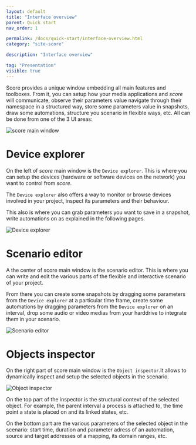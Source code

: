 ```yaml
---
layout: default
title: "Interface overview"
parent: Quick start
nav_order: 1

permalink: /docs/quick-start/interface-overview.html
category: "site-score"

description: "Interface overview"

tag: "Presentation"
visible: true
---
```


Score provides a unique window embedding all main features and toolboxes. From it, you can setup how your media applications and *score* will communicate, observe their parameters value navigate through their namespace in a structured way, store some parameters value in snapshots, draw some automations, structure you scenario in flexible ways, etc. All can be done from one of the 3 UI areas:

![score main window](/score-docs/assets/images/quick-start/score-interface/score-main-window.png "score main window")

# Device explorer

On the left of *score* main window is the `Device explorer`. This is where you can setup the devices (hardware or software devices on the network) you want to control from *score*. 

The `Device explorer` also offers a way to monitor or browse devices involved in your project, inspect its parameters and their behaviour.

This also is where you can grab parameters you want to save in a snapshot, write automations on as explained in the following pages.

![Device explorer](/score-docs/assets/images/quick-start/score-interface/device_explorer.png "Device explorer")

# Scenario editor

A the center of score main window is the scenario editor. This is where you can write and edit the various parts of the flexible and interactive scenario of your project.

From there you can create some snapshots by dragging some parameters from the `Device explorer` at a particular time frame, create some automations by dragging parameters from the `Device explorer` on an interval, drop some audio or video medias from your harddrive to integrate them in your scenario.

![Scenario editor](/score-docs/assets/images/quick-start/score-interface/scenario_editor.png "Scenario editor")

# Objects inspector

On the right part of score main window is the `Object inspector`.It allows to dynamically inspect and setup the selected objects in the scenario.

![Object inspector](/score-docs/assets/images/quick-start/score-interface/dynamic_inspector.gif "Object inspector")

On the top part of the inspector is the structural context of the selected object. For example, the parent interval a process is attached to, the time point a state is placed on and its linked states, etc.

On the bottom part are the various parameters of the selected object in the scenario: start time, duration and parameter adress of an automation, source and target addresses of a mapping, its domain ranges, etc.